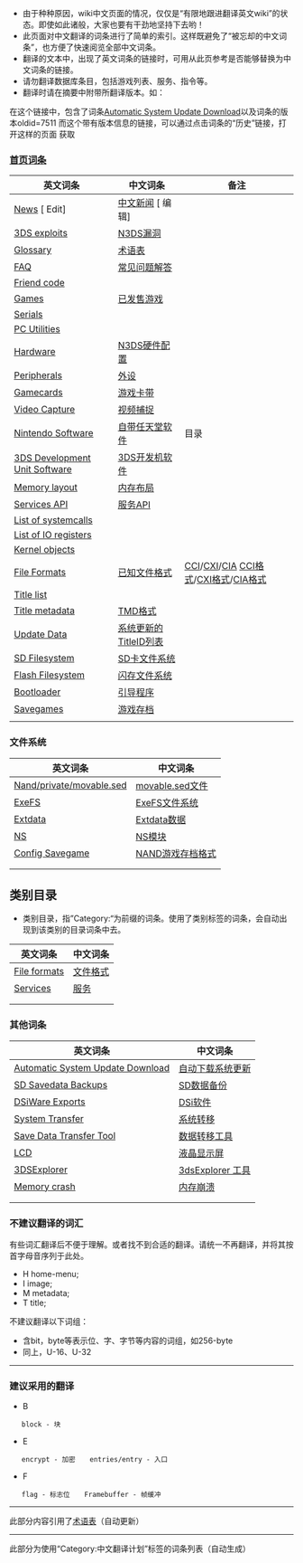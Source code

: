 - 由于种种原因，wiki中文页面的情况，仅仅是“有限地跟进翻译英文wiki”的状态。即使如此诸般，大家也要有干劲地坚持下去哟！
- 此页面对中文翻译的词条进行了简单的索引。这样既避免了“被忘却的中文词条”，也方便了快速阅览全部中文词条。
- 翻译的文本中，出现了英文词条的链接时，可用从此页参考是否能够替换为中文词条的链接。
- 请勿翻译数据库条目，包括游戏列表、服务、指令等。
- 翻译时请在摘要中附带所翻译版本。如：

在这个链接中，包含了词条[Automatic System Update
Download](Automatic_System_Update_Download "wikilink")以及词条的版本oldid=7511
而这个带有版本信息的链接，可以通过点击词条的“历史”链接，打开这样的页面
获取

### [首页词条](首页 "wikilink")

| **英文词条**                                                              | **中文词条**                                              | **备注**                                                                                                                                                    |
|---------------------------------------------------------------------------|-----------------------------------------------------------|-------------------------------------------------------------------------------------------------------------------------------------------------------------|
| [News](News "wikilink") \[ Edit\]                                         | [中文新闻](首页/Current_events "wikilink") \[ 编辑\]      |                                                                                                                                                             |
| [3DS exploits](3DS_exploits "wikilink")                                   | [N3DS漏洞](N3DS漏洞 "wikilink")                           |                                                                                                                                                             |
| [Glossary](Glossary "wikilink")                                           | [术语表](术语表 "wikilink")                               |                                                                                                                                                             |
| [FAQ](FAQ "wikilink")                                                     | [常见问题解答](常见问题解答 "wikilink")                   |                                                                                                                                                             |
| [Friend code](Friend_code "wikilink")                                     |                                                           |                                                                                                                                                             |
| [Games](Games "wikilink")                                                 | [已发售游戏](游戏 "wikilink")                             |                                                                                                                                                             |
| [Serials](Serials "wikilink")                                             |                                                           |                                                                                                                                                             |
| [PC Utilities](:Category:PC_utilities "wikilink")                         |                                                           |                                                                                                                                                             |
| [Hardware](Hardware "wikilink")                                           | [N3DS硬件配置](N3DS硬件配置 "wikilink")                   |                                                                                                                                                             |
| [Peripherals](Peripherals "wikilink")                                     | [外设](外设 "wikilink")                                   |                                                                                                                                                             |
| [Gamecards](Gamecards "wikilink")                                         | [游戏卡带](游戏卡带 "wikilink")                           |                                                                                                                                                             |
| [Video Capture](Video_Capture "wikilink")                                 | [视频捕捉](视频捕捉 "wikilink")                           |                                                                                                                                                             |
| [Nintendo Software](Nintendo_Software "wikilink")                         | [自带任天堂软件](自带任天堂软件 "wikilink")               | 目录                                                                                                                                                        |
| [3DS Development Unit Software](3DS_Development_Unit_Software "wikilink") | [3DS开发机软件](3DS开发机软件 "wikilink")                 |                                                                                                                                                             |
| [Memory layout](Memory_layout "wikilink")                                 | [内存布局](内存布局 "wikilink")                           |                                                                                                                                                             |
| [Services API](Services_API "wikilink")                                   | [服务API](服务API "wikilink")                             |                                                                                                                                                             |
| [List of systemcalls](SVC "wikilink")                                     |                                                           |                                                                                                                                                             |
| [List of IO registers](IO "wikilink")                                     |                                                           |                                                                                                                                                             |
| [Kernel objects](:Category:Kernel_objects "wikilink")                     |                                                           |                                                                                                                                                             |
| [File Formats](:Category:File_formats "wikilink")                         | [已知文件格式](已知文件格式 "wikilink")                   | [CCI](CCI "wikilink")/[CXI](CXI "wikilink")/[CIA](CIA "wikilink") [CCI格式](CCI格式 "wikilink")/[CXI格式](CXI格式 "wikilink")/[CIA格式](CIA格式 "wikilink") |
| [Title list](Title_list "wikilink")                                       |                                                           |                                                                                                                                                             |
| [Title metadata](Title_metadata "wikilink")                               | [TMD格式](TMD格式 "wikilink")                             |                                                                                                                                                             |
| [Update Data](Update_Data "wikilink")                                     | [系统更新的TitleID列表](系统更新的TitleID列表 "wikilink") |                                                                                                                                                             |
| [SD Filesystem](SD_Filesystem "wikilink")                                 | [SD卡文件系统](SD卡文件系统 "wikilink")                   |                                                                                                                                                             |
| [Flash Filesystem](Flash_Filesystem "wikilink")                           | [闪存文件系统](闪存文件系统 "wikilink")                   |                                                                                                                                                             |
| [Bootloader](Bootloader "wikilink")                                       | [引导程序](引导程序 "wikilink")                           |                                                                                                                                                             |
| [Savegames](Savegames "wikilink")                                         | [游戏存档](游戏存档 "wikilink")                           |                                                                                                                                                             |
|                                                                           |                                                           |                                                                                                                                                             |

### 文件系统

| **英文词条**                                                    | **中文词条**                                    |
|-----------------------------------------------------------------|-------------------------------------------------|
| [Nand/private/movable.sed](Nand/private/movable.sed "wikilink") | [movable.sed文件](movable.sed文件 "wikilink")   |
| [ExeFS](ExeFS "wikilink")                                       | [ExeFS文件系统](ExeFS文件系统 "wikilink")       |
| [Extdata](Extdata "wikilink")                                   | [Extdata数据](Extdata数据 "wikilink")           |
| [NS](NS "wikilink")                                             | [NS模块](NS模块 "wikilink")                     |
| [Config Savegame](Config_Savegame "wikilink")                   | [NAND游戏存档格式](NAND游戏存档格式 "wikilink") |
|                                                                 |                                                 |
|                                                                 |                                                 |

## 类别目录

- 类别目录，指”Category:“为前缀的词条。使用了类别标签的词条，会自动出现到该类别的目录词条中去。

| **英文词条**                                  | **中文词条**                              |
|-----------------------------------------------|-------------------------------------------|
| [File formats](:Category:Services "wikilink") | [文件格式](:Category:文件格式 "wikilink") |
| [Services](:Category:Services "wikilink")     | [服务](:Category:服务 "wikilink")         |
|                                               |                                           |
|                                               |                                           |

### 其他词条

| **英文词条**                                                                    | **中文词条**                                    |
|---------------------------------------------------------------------------------|-------------------------------------------------|
| [Automatic System Update Download](Automatic_System_Update_Download "wikilink") | [自动下载系统更新](自动下载系统更新 "wikilink") |
| [SD Savedata Backups](SD_Savedata_Backups "wikilink")                           | [SD数据备份](SD数据备份 "wikilink")             |
| [DSiWare Exports](DSiWare_Exports "wikilink")                                   | [DSi软件](DSi软件 "wikilink")                   |
| [System Transfer](System_Transfer "wikilink")                                   | [系统转移](系统转移 "wikilink")                 |
| [Save Data Transfer Tool](Save_Data_Transfer_Tool "wikilink")                   | [数据转移工具](数据转移工具 "wikilink")         |
| [LCD](LCD "wikilink")                                                           | [液晶显示屏](液晶显示屏 "wikilink")             |
| [3DSExplorer](3DSExplorer "wikilink")                                           | [3dsExplorer 工具](3dsExplorer_工具 "wikilink") |
| [Memory crash](Memory_crash "wikilink")                                         | [内存崩溃](内存崩溃 "wikilink")                 |
|                                                                                 |                                                 |
|                                                                                 |                                                 |

### 不建议翻译的词汇

有些词汇翻译后不便于理解。或者找不到合适的翻译。请统一不再翻译，并将其按首字母音序列于此处。

- H home-menu;
- I image;
- M metadata;
- T title;

不建议翻译以下词组：

- 含bit，byte等表示位、字、字节等内容的词组，如256-byte
- 同上，U-16、U-32

------------------------------------------------------------------------

### 建议采用的翻译

- B

`   block - 块`

- E

`   encrypt - 加密`
`   entries/entry - 入口`

- F

`   flag - 标志位`
`   Framebuffer - 帧缓冲`

------------------------------------------------------------------------

此部分内容引用了[术语表](术语表 "wikilink")（自动更新）

------------------------------------------------------------------------

此部分为使用“Category:中文翻译计划”标签的词条列表（自动生成）